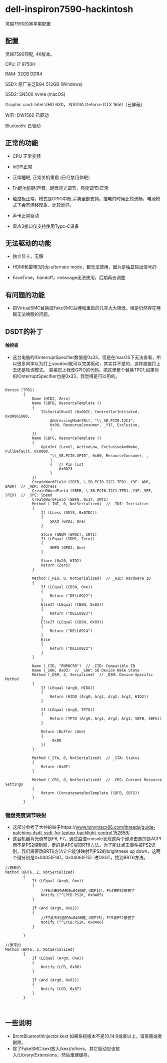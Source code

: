 # dell-inspiron7590-hackintosh
灵越7590的黑苹果配置
## 配置
灵越7590顶配, 4K版本。

CPU: i7 9750H

RAM: 32GB DDR4

SSD1: 原厂东芝BG4 512GB (Windows)

SSD2: SN500 nvme (macOS)

Graphic card: Intel UHD 630， NVIDIA Geforce GTX 1650（已屏蔽)

WIFI: DW1560 已驱动

Bluetooth: 已驱动

## 正常的功能

* CPU 正常变频

* hiDPI正常

* 正常睡眠, 正常关机重启 (已经禁用休眠）

* Fn键功能键(声音，键盘背光调节，亮度调节)正常

* 触控板正常，模式是GPIO中断,手势全部支持。插电的时候比较流畅，电池模式下会有漂移现象，比较诡异。

* 声卡正常驱动

* 雷点3接口仅支持使用Typc-C设备

## 无法驱动的功能

* 独立显卡，无解

* HDMI和雷电3的dp alternate mode，都无法使用，因为是独显输出信号的

* FaceTime，handoff，imessage无法使用，后期再去调整

## 有问题的功能

* 把VirtualSMC替换成FakeSMC后睡眠重启的几率大大降低，但是仍然存在睡眠无法唤醒的问题。

## DSDT的补丁

#### 触控板
* 这台电脑的IOnterruptSpecifier数值是0x33，但是在macOS下无法查看，所以很多同学以为打上voodool就可以完美驱动，其实并不是的，这样直接打上去还是轮询模式。
直接怼上我改GPIO的代码，把这里整个替换TPD1,如果你的IOnterruptSpecifier也是0x33，我觉得是可以用的。

``` 

Device (TPD1)
        {
            Name (HID2, Zero)
            Name (SBFB, ResourceTemplate ()
            {
                I2cSerialBusV2 (0x002C, ControllerInitiated, 0x00061A80,
                    AddressingMode7Bit, "\\_SB.PCI0.I2C1",
                    0x00, ResourceConsumer, _Y3F, Exclusive,
                    )
            })
            Name (SBFG, ResourceTemplate ()
            {
                GpioInt (Level, ActiveLow, ExclusiveAndWake, PullDefault, 0x0000,
                    "\\_SB.PCI0.GPI0", 0x00, ResourceConsumer, ,
                    )
                    {   // Pin list
                        0x0023
                    }
            })
            CreateWordField (SBFB, \_SB.PCI0.I2C1.TPD1._Y3F._ADR, BADR)  // _ADR: Address
            CreateDWordField (SBFB, \_SB.PCI0.I2C1.TPD1._Y3F._SPE, SPED)  // _SPE: Speed
            CreateWordField (SBFG, 0x17, INT1)
            Method (_INI, 0, NotSerialized)  // _INI: Initialize
            {
                If (LLess (OSYS, 0x07DC))
                {
                    SRXO (GPDI, One)
                }

                Store (GNUM (GPDI), INT1)
                If (LEqual (SDM1, Zero))
                {
                    SHPO (GPDI, One)
                }

                Store (0x20, HID2)
                Return (Zero)
            }

            Method (_HID, 0, NotSerialized)  // _HID: Hardware ID
            {
                If (LEqual (CBSN, One))
                {
                    Return ("DELL0922")
                }
                ElseIf (LEqual (CBSN, 0x02))
                {
                    Return ("DELL0923")
                }
                ElseIf (LEqual (CBSN, 0x03))
                {
                    Return ("DELL0924")
                }
                Else
                {
                    Return ("DELL0922")
                }
            }

            Name (_CID, "PNP0C50")  // _CID: Compatible ID
            Name (_S0W, 0x03)  // _S0W: S0 Device Wake State
            Method (_DSM, 4, Serialized)  // _DSM: Device-Specific Method
            {
                If (LEqual (Arg0, HIDG))
                {
                    Return (HIDD (Arg0, Arg1, Arg2, Arg3, HID2))
                }

                If (LEqual (Arg0, TP7G))
                {
                    Return (TP7D (Arg0, Arg1, Arg2, Arg3, SBFB, SBFG))
                }

                Return (Buffer (One)
                {
                     0x00                                          
                })
            }

            Method (_STA, 0, NotSerialized)  // _STA: Status
            {
                Return (0x0F)
            }

            Method (_CRS, 0, NotSerialized)  // _CRS: Current Resource Settings
            {
                Return (ConcatenateResTemplate (SBFB, SBFG))
            }
        }

``` 

### 键盘亮度调节映射
* 这部分参考了大神的帖子https://www.tonymacx86.com/threads/guide-patching-dsdt-ssdt-for-laptop-backlight-control.152659/
* 这台机器背光调节是F6, F7。通过监控console发现这两个键点击走的是ACPI而不是PS2控制器，走的是APCI的BRT6方法。为了能让点击事件被PS2识别，我们需要改BRT6方法让它能够映射到PS2的brightness up down，这两个键分别是0x0405(F14)，0x0406(F15).
进DSDT，找到BRT6方法。

``` 
//修改的
Method (BRT6, 2, NotSerialized)
        {
            If (LEqual (Arg0, One))
            {
                //F6点击时通知0x0405键,(即F14)，F14被PS2接管了
                Notify (^^LPCB.PS2K, 0x0405)
            }

            If (And (Arg0, 0x02))
            {
                //F7点击时通知0x0406键,(即F15)，F15被PS2接管了
                Notify (^^LPCB.PS2K, 0x0406)
            }
                
        }
   
//原来的
Method (BRT6, 2, NotSerialized)
        {
            If (LEqual (Arg0, One))
            {
                Notify (LCD, 0x86)
            }

            If (And (Arg0, 0x02))
            {
                Notify (LCD, 0x87)
            }
        }
        
        
``` 

## 一些说明
* BrcmBluetoothInjector.kext 如果系统版本不是10.14.6或者以上，请屏蔽或者删除。
* 除了FakeSMC.kext放入/kext/others，其它驱动应该放入/Library/Extensions，然后重建缓存。
        
        
